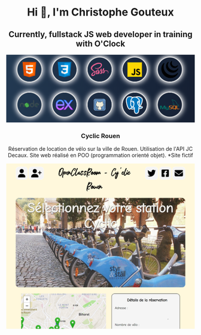 <h1 align='center'>Hi 👋, I'm Christophe Gouteux</h1>
<h2 align='center'>Currently, fullstack JS web developer in training with O'Clock</h2>

![languages](https://github.com/gouteuxchristophe/CyclicRouen/blob/master/language.png)

<h3 align='center'>Cyclic Rouen</h3>
<p align='center'>Réservation de location de vélo sur la ville de Rouen. Utilisation de l'API JC Decaux. Site web réalisé en POO (programmation orienté objet). *Site fictif</p>

![screenshoot](https://github.com/gouteuxchristophe/CyclicRouen/blob/master/cyclicrouen.png?raw=true)
 

